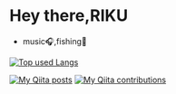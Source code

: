 # Hey there,RIKU

- music🎧,fishing🎣


<!-- リポジトリステータス -->
<!-- [![RIKU's github stats](https://github-readme-stats.vercel.app/api?username=ShimadaRikuya&hide=issues,contribs&count_private=true&show_icons=true&theme=onedark)](https://github.com/ShimadaRikuya/github-readme-stats) -->

<!-- ソースコード統計 -->
[![Top used Langs](https://github-readme-stats.vercel.app/api/top-langs/?username=ShimadaRikuya&hide=html,css,autohotkey&langs_count=6&layout=compact&theme=onedark)](https://github.com/ShimadaRikuya/)

[![My Qiita posts](https://qiita-badge.apiapi.app/s/mugendai23/posts.svg)](https://qiita.com/mugendai23)
[![My Qiita contributions](https://qiita-badge.apiapi.app/s/mugendai23/contributions.svg)](http://qiita.com/mugendai23)
